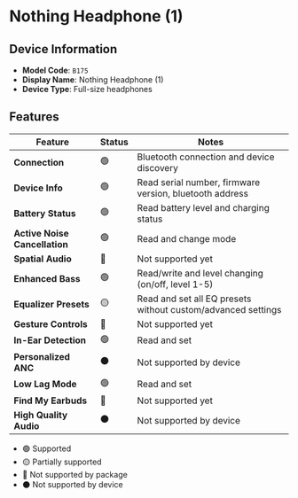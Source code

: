 # Nothing Headphone (1)

## Device Information

- **Model Code**: `B175`
- **Display Name**: Nothing Headphone (1)
- **Device Type**: Full-size headphones

## Features

| Feature | Status | Notes |
|---------|---------------|-------------|
| **Connection** | 🟢 | Bluetooth connection and device discovery |
| **Device Info** | 🟢 | Read serial number, firmware version, bluetooth address |
| **Battery Status** | 🟢 | Read battery level and charging status |
| **Active Noise Cancellation** | 🟢 | Read and change mode |
| **Spatial Audio** | 🔴 | Not supported yet |
| **Enhanced Bass** | 🟢 | Read/write and level changing (on/off, level 1-5) |
| **Equalizer Presets** | 🟡 | Read and set all EQ presets without custom/advanced settings |
| **Gesture Controls** | 🔴 | Not supported yet |
| **In-Ear Detection** | 🟢 | Read and set |
| **Personalized ANC** | ⚫ | Not supported by device |
| **Low Lag Mode** | 🟢 | Read and set |
| **Find My Earbuds** | 🔴 | Not supported yet |
| **High Quality Audio** | ⚫ | Not supported by device |

- 🟢 Supported
- 🟡 Partially supported
- 🔴 Not supported by package
- ⚫ Not supported by device
